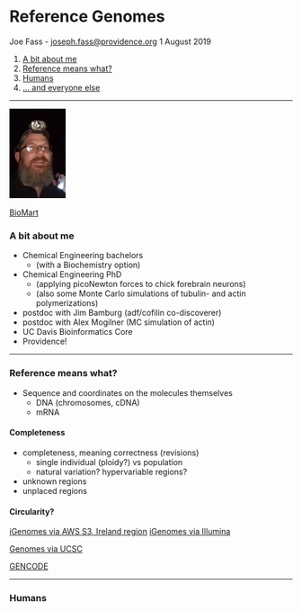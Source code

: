 
# Reference Genomes

Joe Fass - joseph.fass@providence.org
1 August 2019

1. [A bit about me](#me)
2. [Reference means what?](#def)
3. [Humans](#humans)
4. [... and everyone else](#else)

---

<img src="./joe.png" width="100">

[BioMart](http://uswest.ensembl.org/biomart/martview/edea6a6cf7468c97141ac7db2f8fa1cf)

<a name="me"></a>

### A bit about me

- Chemical Engineering bachelors
  - (with a Biochemistry option)
- Chemical Engineering PhD
  - (applying picoNewton forces to chick forebrain neurons)
  - (also some Monte Carlo simulations of tubulin- and actin polymerizations)
- postdoc with Jim Bamburg (adf/cofilin co-discoverer)
- postdoc with Alex Mogilner (MC simulation of actin)
- UC Davis Bioinformatics Core
- Providence!

---

<a name="def"></a>

### Reference means what?

- Sequence and coordinates on the molecules themselves
  - DNA (chromosomes, cDNA)
  - mRNA

#### Completeness

- completeness, meaning correctness (revisions)
  - single individual (ploidy?) vs population
  - natural variation? hypervariable regions?
- unknown regions
- unplaced regions

#### Circularity?

[iGenomes via AWS S3, Ireland region](https://github.com/ewels/AWS-iGenomes) 
[iGenomes via Illumina](https://support.illumina.com/sequencing/sequencing_software/igenome.html)

[Genomes via UCSC](https://genome.ucsc.edu/goldenPath/help/ftp.html)

[GENCODE](https://www.gencodegenes.org/)

---

<a name="humans"></a>

### Humans

